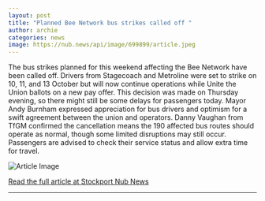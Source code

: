 ```yaml
---
layout: post
title: "Planned Bee Network bus strikes called off "
author: archie
categories: news
image: https://nub.news/api/image/699899/article.jpeg
---
```

The bus strikes planned for this weekend affecting the Bee Network have been called off. Drivers from Stagecoach and Metroline were set to strike on 10, 11, and 13 October but will now continue operations while Unite the Union ballots on a new pay offer. This decision was made on Thursday evening, so there might still be some delays for passengers today. Mayor Andy Burnham expressed appreciation for bus drivers and optimism for a swift agreement between the union and operators. Danny Vaughan from TfGM confirmed the cancellation means the 190 affected bus routes should operate as normal, though some limited disruptions may still occur. Passengers are advised to check their service status and allow extra time for travel.

![Article Image](https://nub.news/api/image/699899/article.jpeg)

[Read the full article at Stockport Nub News](https://stockport.nub.news/news/local-news/planned-bee-network-bus-strikes-called-off-274888)

---
